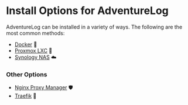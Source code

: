 # Install Options for AdventureLog

AdventureLog can be installed in a variety of ways. The following are the most common methods:

- [Docker](docker.md) 🐳
- [Proxmox LXC](proxmox_lxc.md) 🐧
- [Synology NAS](synology_nas.md) ☁️

### Other Options

- [Nginx Proxy Manager](nginx_proxy_manager.md) 🛡
- [Traefik](traefik.md) 🚀

